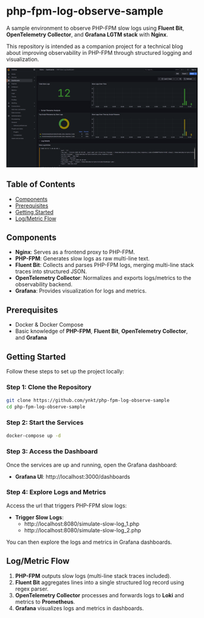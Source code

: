 # php-fpm-log-observe-sample

A sample environment to observe PHP-FPM slow logs using **Fluent Bit**, **OpenTelemetry Collector**, and **Grafana LGTM stack** with **Nginx**.

This repository is intended as a companion project for a technical blog about improving observability in PHP-FPM through structured logging and visualization.

![Grafana Dashboard](/images/dashboard.png)

## Table of Contents
- [Components](#components)
- [Prerequisites](#prerequisites)
- [Getting Started](#getting-started)
- [Log/Metric Flow](#logmetric-flow)

## Components
- **Nginx**: Serves as a frontend proxy to PHP-FPM.
- **PHP-FPM**: Generates slow logs as raw multi-line text.
- **Fluent Bit**: Collects and parses PHP-FPM logs, merging multi-line stack traces into structured JSON.
- **OpenTelemetry Collector**: Normalizes and exports logs/metrics to the observability backend.
- **Grafana**: Provides visualization for logs and metrics.

## Prerequisites

- Docker & Docker Compose
- Basic knowledge of **PHP-FPM**, **Fluent Bit**, **OpenTelemetry Collector**, and **Grafana**

## Getting Started

Follow these steps to set up the project locally:

### Step 1: Clone the Repository

```bash
git clone https://github.com/ynkt/php-fpm-log-observe-sample
cd php-fpm-log-observe-sample
``` 

### Step 2: Start the Services

```bash
docker-compose up -d
``` 

### Step 3: Access the Dashboard

Once the services are up and running, open the Grafana dashboard:

- **Grafana UI**: http://localhost:3000/dashboards

### Step 4: Explore Logs and Metrics

Access the url that triggers PHP-FPM slow logs:
- **Trigger Slow Logs**:
  - http://localhost:8080/simulate-slow-log_1.php
  - http://localhost:8080/simulate-slow-log_2.php

You can then explore the logs and metrics in Grafana dashboards.

## Log/Metric Flow

1. **PHP-FPM** outputs slow logs (multi-line stack traces included).
2. **Fluent Bit** aggregates lines into a single structured log record using regex parser.
3. **OpenTelemetry Collector** processes and forwards logs to **Loki** and metrics to **Prometheus**.
4. **Grafana** visualizes logs and metrics in dashboards.